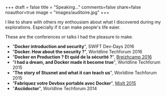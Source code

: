 +++
draft = false
title = "Speaking..."
comments=false
share=false
noauthor=true
image = "images/auditoire.jpg"
+++

I like to share with others my enthousiam about what I discovered during my explorations. Especially if it can make people's life eaier. 

These are the conferences or talks I had the pleasure to make.  

* "**Docker introduction and security**", SWIFT Dev-Days 2016
* "**Docker. How about the security ?**", Worldline Techforum 2016
* "**Docker en Production ? Et quid de la sécurité ?**", [Breizhcamp 2016](http://blog.breizhcamp.org/#conf-5)
* "**I had a dream, and Docker made it become true**", Worldline Techforum 2015
* "**The story of Stuxnet and what it can teach us**", Worldline Techforum 2015
* "**Fabriquez votre Devbox portable avec Docker**", [MixIt 2015](https://www.infoq.com/fr/presentations/fabriquez-devbox-portable-docker)
* "**Asciidoctor**", Worldline Techforum 2014
